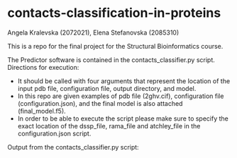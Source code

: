 # contacts-classification-in-proteins

Angela Kralevska (2072021), Elena Stefanovska (2085310)

This is a repo for the final project for the Structural Bioinformatics course.

The Predictor software is contained in the contacts_classifier.py script. Directions for execution: 
- It should be called with four arguments that represent the location of the input pdb file, configuration file, output directory, and model.
- In this repo are given examples of pdb file (2ghv.cif), configuration file (configuration.json), and the final model is also attached (final_model.f5).
- In order to be able to execute the script please make sure to specify the exact location of the dssp_file, rama_file and atchley_file 
in the configuration.json script.

Output from the contacts_classifier.py script:

